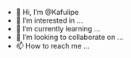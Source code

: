 - 👋 Hi, I’m @Kafulipe
- 👀 I’m interested in ...
- 🌱 I’m currently learning ...
- 💞️ I’m looking to collaborate on ...
- 📫 How to reach me ...

<!---
Kafulipe/Kafulipe is a ✨ special ✨ repository because its `README.md` (this file) appears on your GitHub profile.
You can click the Preview link to take a look at your changes.
--->
